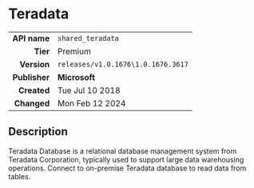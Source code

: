# Teradata
| | |
|-:|-|
|**API name**|`shared_teradata`|
|**Tier**|Premium|
|**Version**|`releases/v1.0.1676\1.0.1676.3617`|
|**Publisher**|**Microsoft**|
|**Created**|Tue Jul 10 2018|
|**Changed**|Mon Feb 12 2024|

## Description
Teradata Database is a relational database management system from Teradata Corporation, typically used to support large data warehousing operations. Connect to on-premise Teradata database to read data from tables.
